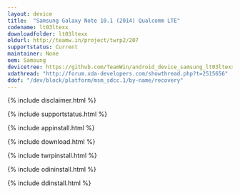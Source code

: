 ```yaml
---
layout: device
title:  "Samsung Galaxy Note 10.1 (2014) Qualcomm LTE"
codename: lt03ltexx
downloadfolder: lt03ltexx
oldurl: http://teamw.in/project/twrp2/207
supportstatus: Current
maintainer: None
oem: Samsung
devicetree: https://github.com/TeamWin/android_device_samsung_lt03ltexx
xdathread: "http://forum.xda-developers.com/showthread.php?t=2515656"
ddof: "/dev/block/platform/msm_sdcc.1/by-name/recovery"
---
```


{% include disclaimer.html %}

{% include supportstatus.html %}

{% include appinstall.html %}

{% include download.html %}

{% include twrpinstall.html %}

{% include odininstall.html %}

{% include ddinstall.html %}
